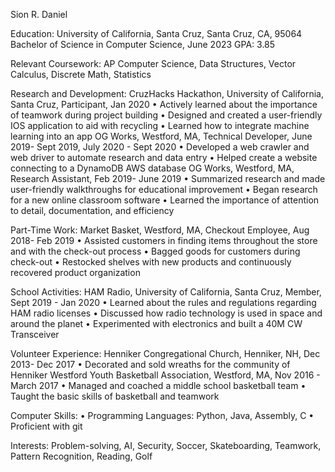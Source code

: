 Sion R. Daniel

Education: 
  University of California, Santa Cruz, Santa Cruz, CA,  95064
  Bachelor of Science in Computer Science, June 2023
  GPA: 3.85

Relevant Coursework: 
  AP Computer Science, Data Structures, Vector Calculus, Discrete Math, Statistics

Research and Development: 
  CruzHacks Hackathon, University of California, Santa Cruz, Participant, Jan 2020
    • Actively learned about the importance of teamwork during project building
    • Designed and created a user-friendly IOS application to aid with recycling
    • Learned how to integrate machine learning into an app
  OG Works, Westford, MA, Technical Developer, June 2019- Sept 2019, July 2020 - Sept 2020
    • Developed a web crawler and web driver to automate research and data entry
    • Helped create a website connecting to a DynamoDB AWS database
  OG Works, Westford, MA, Research Assistant, Feb 2019- June 2019 
    • Summarized research and made user-friendly walkthroughs for educational improvement
    • Began research for a new online classroom software
    • Learned the importance of attention to detail, documentation, and efficiency

Part-Time Work: 
  Market Basket, Westford, MA, Checkout Employee, Aug 2018- Feb 2019 
    • Assisted customers in finding items throughout the store and with the check-out process
    • Bagged goods for customers during check-out
    • Restocked shelves with new products and continuously recovered product organization

School Activities: 
  HAM Radio, University of California, Santa Cruz, Member, Sept 2019 - Jan 2020
  • Learned about the rules and regulations regarding HAM radio licenses
  • Discussed how radio technology is used in space and around the planet
  • Experimented with electronics and built a 40M CW Transceiver

Volunteer Experience: 
  Henniker Congregational Church, Henniker, NH, Dec 2013- Dec 2017
    • Decorated and sold wreaths for the community of Henniker
  Westford Youth Basketball Association, Westford, MA, Nov 2016 - March 2017 
    •  Managed and coached a middle school basketball team
    •  Taught the basic skills of basketball and teamwork
  
Computer Skills: 
  • Programming Languages: Python, Java, Assembly, C
  • Proficient with git

Interests: 
  Problem-solving, AI, Security, Soccer, Skateboarding, Teamwork, Pattern Recognition, Reading, Golf
